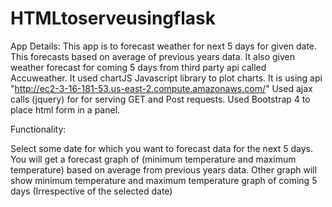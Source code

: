 # HTMLtoserveusingflask

App Details:
This app is to forecast weather for next 5 days for given date. This forecasts based on average of previous years data.
It also given weather forecast for coming 5 days from third party api called Accuweather.
It used chartJS Javascript library to plot charts.
It is using api "http://ec2-3-16-181-53.us-east-2.compute.amazonaws.com/"
Used ajax calls (jquery) for for serving GET and Post requests.
Used Bootstrap 4 to place html form in a panel.

Functionality:

Select some date for which you want to forecast data for the next 5 days.
You will get a forecast graph of (minimum temperature and maximum temperature) based on average from previous years data.
Other graph will show minimum temperature and maximum temperature graph of coming 5 days (Irrespective of the selected date)




